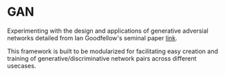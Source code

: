 # GAN

Experimenting with the design and applications of generative adversial 
networks detailed from Ian Goodfellow's seminal paper [link](https://arxiv.org/abs/1406.2661).

This framework is built to be modularized for facilitating easy creation and training
of generative/discriminative network pairs across different usecases.
